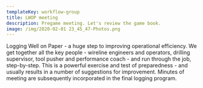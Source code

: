 ```yaml
---
templateKey: workflow-group
title: LWOP meeting
description: Pregame meeting. Let's review the game book.
image: /img/2020-02-01 23_45_47-Photos.png
---
```

Logging Well on Paper - a huge step to improving operational efficiency. We get together all the key people - wireline engineers and operators, drilling supervisor, tool pusher and performance coach - and run through the job, step-by-step. This is a powerful exercise and test of preparedness - and usually results in a number of suggestions for improvement. Minutes of meeting are subsequently incorporated in the final logging program.
